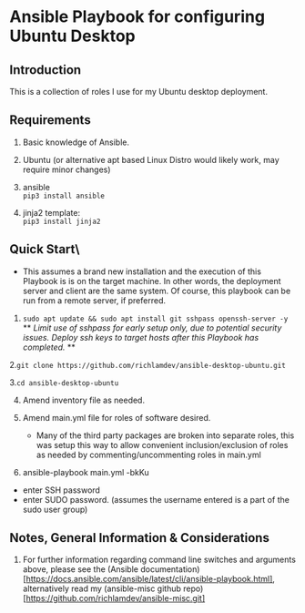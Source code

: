 # Ansible Playbook for configuring Ubuntu Desktop

## Introduction

This is a collection of roles I use for my Ubuntu desktop deployment.


## Requirements

1) Basic knowledge of Ansible.

2) Ubuntu (or alternative apt based Linux Distro would likely work, may require
minor changes)

3) ansible\
````pip3 install ansible````

4) jinja2 template:\
````pip3 install jinja2````

## Quick Start\

* This assumes a brand new installation and the execution of this Playbook is
is on the target machine.  In other words, the deployment server and client are
the same system.  Of course, this playbook can be run from a remote server, if
preferred.

1. ````sudo apt update && sudo apt install git sshpass openssh-server -y````
** *Limit use of sshpass for early setup only, due to potential security issues.
Deploy ssh keys to target hosts after this Playbook has completed.* **

2.````git clone https://github.com/richlamdev/ansible-desktop-ubuntu.git````

3.````cd ansible-desktop-ubuntu````

4. Amend inventory file as needed.

5. Amend main.yml file for roles of software desired.

    * Many of the third party packages are broken into separate roles, this was
setup this way to allow convenient inclusion/exclusion of roles as needed by
commenting/uncommenting roles in main.yml

6. ansible-playbook main.yml -bkKu <username>
  * enter SSH password
  * enter SUDO password. (assumes the username entered is a part of the sudo user group)


## Notes, General Information & Considerations

1. For further information regarding command line switches and arguments above,
please see the (Ansible documentation)[https://docs.ansible.com/ansible/latest/cli/ansible-playbook.html],
alternatively read my (ansible-misc github repo)[https://github.com/richlamdev/ansible-misc.git]
